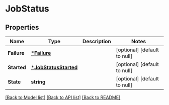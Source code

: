 # JobStatus

## Properties
Name | Type | Description | Notes
------------ | ------------- | ------------- | -------------
**Failure** | [***Failure**](Failure.md) |  | [optional] [default to null]
**Started** | [***JobStatusStarted**](JobStatusStarted.md) |  | [optional] [default to null]
**State** | **string** |  | [optional] [default to null]

[[Back to Model list]](../README.md#documentation-for-models) [[Back to API list]](../README.md#documentation-for-api-endpoints) [[Back to README]](../README.md)


